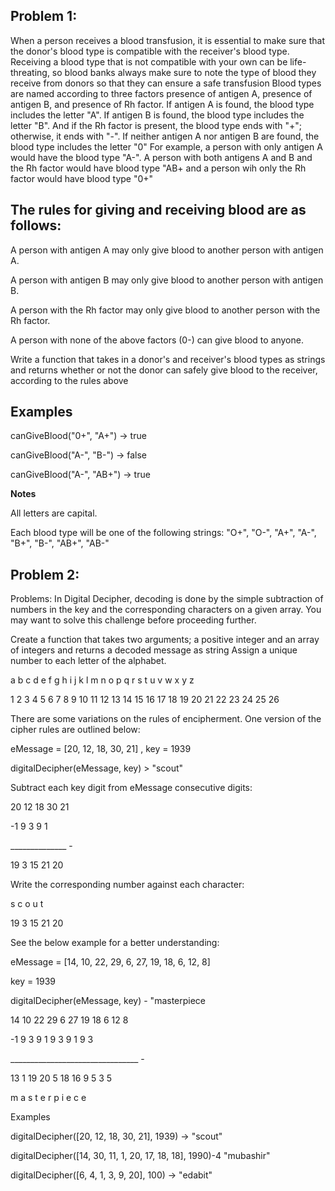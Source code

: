 ## Problem 1:
When a person receives a blood transfusion, it is essential to make sure that the donor's blood type is
compatible with the receiver's blood type. Receiving a blood type that is not compatible with your own can be life-threating, so blood banks always make sure
to note the type of blood they receive from donors so that they can ensure a safe transfusion Blood types are named according to three factors presence of antigen A, presence of antigen B, and
presence of Rh factor. If antigen A is found, the blood type includes the letter "A". If antigen B is found, the blood type includes the letter "B". And if the Rh factor
is present, the blood type ends with "+"; otherwise, it ends with "-". If neither antigen A nor antigen B are found, the blood type includes the letter "0" For example, a person with only antigen A would have
the blood type "A-". A person with both antigens A and B and the Rh factor would have blood type "AB+ and a person wih only the Rh factor would have blood type "0+"

## The rules for giving and receiving blood are as follows:
A person with antigen A may only give blood to another person with antigen A.

A person with antigen B may only give blood to another person with antigen B.

A person with the Rh factor may only give blood to another person with the Rh factor.

A person with none of the above factors (0-) can give blood to anyone.

Write a function that takes in a donor's and receiver's blood types as strings and returns whether or not the donor can safely give blood to the receiver, 
according to the rules above

## Examples
canGiveBlood("0+", "A+") -> true

canGiveBlood("A-", "B-") -> false

canGiveBlood("A-", "AB+") -> true

**Notes**

All letters are capital.

Each blood type will be one of the following strings: "O+", "O-", "A+", "A-", "B+", "B-", "AB+", "AB-"

## Problem 2:
Problems:
In Digital Decipher, decoding is done by the
simple subtraction of numbers in the key and the
corresponding characters on a given array. You
may want to solve this challenge before proceeding
further.

Create a function that takes two arguments; a
positive integer and an array of integers and returns a
decoded message as string
Assign a unique number to each letter of the
alphabet.

a b c d e f g h i j k l m n o p q r s t u v w x y z

1 2 3 4 5 6 7 8 9 10 11 12 13 14 15 16 17 18 19 20 21
22 23 24 25 26

There are some variations on the rules of
encipherment. One version of the cipher rules are
outlined below:

eMessage = [20, 12, 18, 30, 21]
, key = 1939

digitalDecipher(eMessage, key) > "scout"

Subtract each key digit from eMessage consecutive
digits:

20 12 18 30 21

-1 9 3 9 1

______________ -

19 3 15 21 20

Write the corresponding number against each
character:

s c o u t

19 3 15 21 20

See the below example for a better understanding:

eMessage = [14, 10, 22, 29, 6, 27, 19, 18, 6, 12, 8]

key = 1939

digitalDecipher(eMessage, key) - "masterpiece

14 10 22 29 6 27 19 18 6 12 8

-1 9 3 9 1 9 3 9 1 9 3

________________________________ -

13  1  19  20  5  18  16  9  5  3  5

m a s t e r p i e c e

Examples

digitalDecipher([20, 12, 18, 30, 21], 1939) -> "scout"

digitalDecipher([14, 30, 11, 1, 20, 17, 18, 18], 1990)-4
"mubashir"

digitalDecipher([6, 4, 1, 3, 9, 20], 100) -> "edabit"
